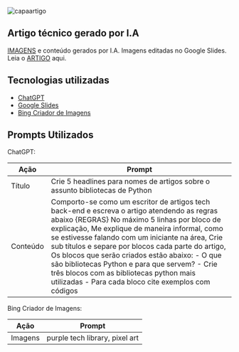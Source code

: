 ![capaartigo](https://github.com/Ana00Sara/Artigo-tecnico-gerado-por-I.A/assets/168794223/d55e708f-6a42-4501-9849-a7c6bbcd4173)

## Artigo técnico gerado por I.A

[IMAGENS](https://github.com/Ana00Sara/Artigo-tecnico-gerado-por-I.A/blob/main/assets.md) e conteúdo gerados por I.A. Imagens editadas no Google Slides.
Leia o [ARTIGO](https://github.com/Ana00Sara/Artigo-tecnico-gerado-por-I.A/blob/main/artigo.md
) aqui.

## Tecnologias utilizadas

- [ChatGPT](https://chatgpt.com/)
- [Google Slides](https://www.google.com/intl/pt-BR/slides/about/)
- [Bing Criador de Imagens](https://www.bing.com/images/create?)

## Prompts Utilizados

ChatGPT:

| Ação  | Prompt |
| ------------- | ------------- |
| Título  | Crie 5 headlines para nomes de artigos sobre o assunto bibliotecas de Python  |
| Conteúdo  | Comporto-se como um escritor de artigos tech back-end e escreva o artigo atendendo as regras abaixo {REGRAS} No máximo 5 linhas por bloco de explicação, Me explique de maneira informal, como se estivesse falando com um iniciante na área, Crie sub títulos e separe por blocos cada parte do artigo, Os blocos que serão criados estão abaixo: - O que são bibliotecas Python e para que servem? - Crie três blocos com as bibliotecas python mais utilizadas - Para cada bloco cite exemplos com códigos  |

Bing Criador de Imagens:

| Ação  | Prompt |
| ------------- | ------------- |
| Imagens  | purple tech library, pixel art  |
